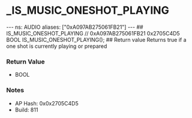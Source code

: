 # _IS_MUSIC_ONESHOT_PLAYING

--- ns: AUDIO aliases: ["0xA097AB275061FB21"] --- ## IS_MUSIC_ONESHOT_PLAYING  // 0xA097AB275061FB21 0x2705C4D5 BOOL IS_MUSIC_ONESHOT_PLAYING();   ## Return value Returns true if a one shot is currently playing or prepared

### Return Value
* BOOL

### Notes
* AP Hash: 0x0x2705C4D5
* Build: 811

